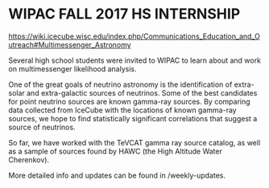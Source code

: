 # WIPAC FALL 2017 HS INTERNSHIP

https://wiki.icecube.wisc.edu/index.php/Communications_Education_and_Outreach#Multimessenger_Astronomy

Several high school students were invited to WIPAC to learn about and work on multimessenger likelihood analysis.

One of the great goals of neutrino astronomy is the identification of extra-solar and extra-galactic sources of neutrinos. Some of the best candidates for point neutrino sources are known gamma-ray sources. By comparing data collected from IceCube with the locations of known gamma-ray sources, we hope to find statistically significant correlations that suggest a source of neutrinos.

So far, we have worked with the TeVCAT gamma ray source catalog, as well as a sample of sources found by HAWC (the High Altitude Water Cherenkov).

More detailed info and updates can be found in /weekly-updates.
